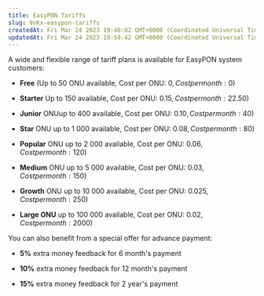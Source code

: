 ```yaml
---
title: EasyPON Tariffs
slug: 9vKx-easypon-tariffs
createdAt: Fri Mar 24 2023 19:40:02 GMT+0000 (Coordinated Universal Time)
updatedAt: Fri Mar 24 2023 19:58:42 GMT+0000 (Coordinated Universal Time)
---
```


A wide and flexible range of tariff plans is available for EasyPON system customers:

*   **Free** (Up to 50 ONU available, Cost per ONU: 0$, Cost per month: 0$)

*   **Starter** Up to 150 available, Cost per ONU: 0.15$, Cost per month: 22.50$)

*   **Junior** ONUup to 400 available, Cost per ONU: 0.10$, Cost per month: 40$)

*   **Star** ONU up to 1 000 available, Cost per ONU: 0.08$, Cost per month: 80$)

*   **Popular** ONU up to 2 000 available, Cost per ONU: 0.06$, Cost per month: 120$)

*   **Medium** ONU up to 5 000 available, Cost per ONU: 0.03$, Cost per month: 150$)

*   **Growth** ONU up to 10 000 available, Cost per ONU: 0.025$, Cost per month: 250$)

*   **Large ONU** up to 100 000 available, Cost per ONU: 0.02$, Cost per month: 2 000$)

You can also benefit from a special offer for advance payment:

*   **5%** extra money feedback for 6 month's payment

*   **10%** extra money feedback for 12 month's payment

*   **15%** extra money feedback for 2 year's payment



